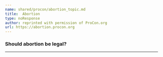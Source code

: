 ```yaml
---
name: shared/procon/abortion_topic.md
title:  Abortion 
type: noResponse
author: reprinted with permission of ProCon.org
url: https://abortion.procon.org 
---
```


###  Should abortion be legal?  

---

